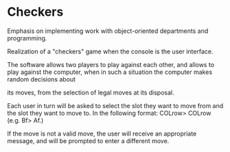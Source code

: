 # Checkers
Emphasis on implementing work with object-oriented departments and programming.

Realization of a "checkers" game when the console is the user interface.

The software allows two players to play against each other, and allows to play against the computer, when in such a situation the computer makes random decisions about 

its moves, from the selection of legal moves at its disposal.

 Each user in turn will be asked to select the slot they want to move from and the slot they want to move to. In the following format: COLrow> COLrow (e.g. Bf> Af.)
 
If the move is not a valid move, the user will receive an appropriate message, and will be prompted to enter a different move.
